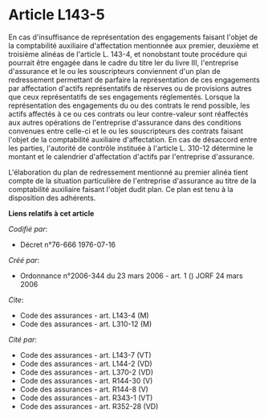 # Article L143-5

En cas d'insuffisance de représentation des engagements faisant l'objet de la comptabilité auxiliaire d'affectation
mentionnée aux premier, deuxième et troisième alinéas de l'article L. 143-4, et nonobstant toute procédure qui pourrait être
engagée dans le cadre du titre Ier du livre III, l'entreprise d'assurance et le ou les souscripteurs conviennent d'un plan de
redressement permettant de parfaire la représentation de ces engagements par affectation d'actifs représentatifs de réserves
ou de provisions autres que ceux représentatifs de ses engagements réglementés. Lorsque la représentation des engagements du
ou des contrats le rend possible, les actifs affectés à ce ou ces contrats ou leur contre-valeur sont réaffectés aux autres
opérations de l'entreprise d'assurance dans des conditions convenues entre celle-ci et le ou les souscripteurs des contrats
faisant l'objet de la comptabilité auxiliaire d'affectation. En cas de désaccord entre les parties, l'autorité de contrôle
instituée à l'article L. 310-12 détermine le montant et le calendrier d'affectation d'actifs par l'entreprise d'assurance.

L'élaboration du plan de redressement mentionné au premier alinéa tient compte de la situation particulière de l'entreprise
d'assurance au titre de la comptabilité auxiliaire faisant l'objet dudit plan. Ce plan est tenu à la disposition des
adhérents.

**Liens relatifs à cet article**

_Codifié par_:

  - Décret n°76-666 1976-07-16

_Créé par_:

  - Ordonnance n°2006-344 du 23 mars 2006 - art. 1 () JORF 24 mars 2006

_Cite_:

  - Code des assurances - art. L143-4 (M)
  - Code des assurances - art. L310-12 (M)

_Cité par_:

  - Code des assurances - art. L143-7 (VT)
  - Code des assurances - art. L144-2 (VD)
  - Code des assurances - art. L370-2 (VD)
  - Code des assurances - art. R144-30 (V)
  - Code des assurances - art. R144-8 (V)
  - Code des assurances - art. R343-1 (VT)
  - Code des assurances - art. R352-28 (VD)
